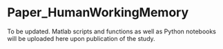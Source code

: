 # Paper_HumanWorkingMemory

To be updated. 
Matlab scripts and functions as well as Python notebooks will be uploaded here upon publication of the study. 
